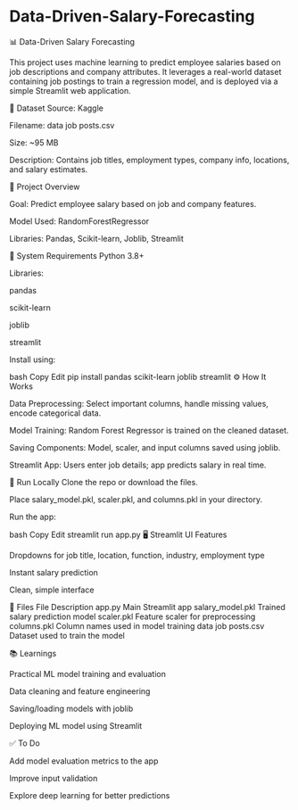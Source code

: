 # Data-Driven-Salary-Forecasting

📊 Data-Driven Salary Forecasting

This project uses machine learning to predict employee salaries based on job descriptions and company attributes. It leverages a real-world dataset containing job postings to train a regression model, and is deployed via a simple Streamlit web application.

📁 Dataset
Source: Kaggle

Filename: data job posts.csv

Size: ~95 MB

Description: Contains job titles, employment types, company info, locations, and salary estimates.

🧠 Project Overview

Goal: Predict employee salary based on job and company features.

Model Used: RandomForestRegressor

Libraries: Pandas, Scikit-learn, Joblib, Streamlit

🔧 System Requirements
Python 3.8+

Libraries:

pandas

scikit-learn

joblib

streamlit

Install using:

bash
Copy
Edit
pip install pandas scikit-learn joblib streamlit
⚙️ How It Works

Data Preprocessing: Select important columns, handle missing values, encode categorical data.

Model Training: Random Forest Regressor is trained on the cleaned dataset.

Saving Components: Model, scaler, and input columns saved using joblib.

Streamlit App: Users enter job details; app predicts salary in real time.

🚀 Run Locally
Clone the repo or download the files.

Place salary_model.pkl, scaler.pkl, and columns.pkl in your directory.

Run the app:

bash
Copy
Edit
streamlit run app.py
🖥️ Streamlit UI Features

Dropdowns for job title, location, function, industry, employment type

Instant salary prediction

Clean, simple interface

📌 Files
File	Description
app.py	Main Streamlit app
salary_model.pkl	Trained salary prediction model
scaler.pkl	Feature scaler for preprocessing
columns.pkl	Column names used in model training
data job posts.csv	Dataset used to train the model

📚 Learnings

Practical ML model training and evaluation

Data cleaning and feature engineering

Saving/loading models with joblib

Deploying ML model using Streamlit

✅ To Do

Add model evaluation metrics to the app

Improve input validation

Explore deep learning for better predictions

